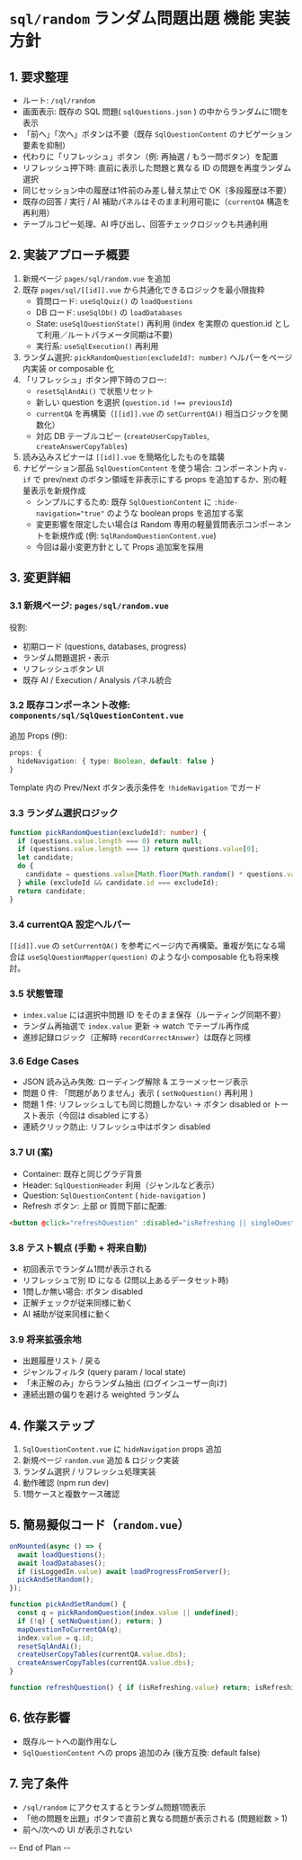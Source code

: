 # `sql/random` ランダム問題出題 機能 実装方針

## 1. 要求整理
- ルート: `/sql/random`
- 画面表示: 既存の SQL 問題( `sqlQuestions.json` ) の中からランダムに1問を表示
- 「前へ」「次へ」ボタンは不要（既存 `SqlQuestionContent` のナビゲーション要素を抑制）
- 代わりに「リフレッシュ」ボタン（例: 再抽選 / もう一問ボタン）を配置
- リフレッシュ押下時: 直前に表示した問題と異なる ID の問題を再度ランダム選択
- 同じセッション中の履歴は1件前のみ差し替え禁止で OK（多段履歴は不要）
- 既存の回答 / 実行 / AI 補助パネルはそのまま利用可能に（`currentQA` 構造を再利用）
- テーブルコピー処理、AI 呼び出し、回答チェックロジックも共通利用

## 2. 実装アプローチ概要
1. 新規ページ `pages/sql/random.vue` を追加
2. 既存 `pages/sql/[[id]].vue` から共通化できるロジックを最小限抜粋
   - 質問ロード: `useSqlQuiz()` の `loadQuestions`
   - DB ロード: `useSqlDb()` の `loadDatabases`
   - State: `useSqlQuestionState()` 再利用 (index を実際の question.id として利用／ルートパラメータ同期は不要)
   - 実行系: `useSqlExecution()` 再利用
3. ランダム選択: `pickRandomQuestion(excludeId?: number)` ヘルパーをページ内実装 or composable 化
4. 「リフレッシュ」ボタン押下時のフロー:
   - `resetSqlAndAi()` で状態リセット
   - 新しい question を選択 (`question.id !== previousId`)
   - `currentQA` を再構築（`[[id]].vue` の `setCurrentQA()` 相当ロジックを関数化）
   - 対応 DB テーブルコピー (`createUserCopyTables`, `createAnswerCopyTables`)
5. 読み込みスピナーは `[[id]].vue` を簡略化したものを踏襲
6. ナビゲーション部品 `SqlQuestionContent` を使う場合: コンポーネント内 `v-if` で prev/next のボタン領域を非表示にする props を追加するか、別の軽量表示を新規作成
   - シンプルにするため: 既存 `SqlQuestionContent` に `:hide-navigation="true"` のような boolean props を追加する案
   - 変更影響を限定したい場合は Random 専用の軽量質問表示コンポーネントを新規作成 (例: `SqlRandomQuestionContent.vue`)
   - 今回は最小変更方針として Props 追加案を採用

## 3. 変更詳細
### 3.1 新規ページ: `pages/sql/random.vue`
役割:
- 初期ロード (questions, databases, progress)
- ランダム問題選択・表示
- リフレッシュボタン UI
- 既存 AI / Execution / Analysis パネル統合

### 3.2 既存コンポーネント改修: `components/sql/SqlQuestionContent.vue`
追加 Props (例):
```ts
props: {
  hideNavigation: { type: Boolean, default: false }
}
```
Template 内の Prev/Next ボタン表示条件を `!hideNavigation` でガード

### 3.3 ランダム選択ロジック
```ts
function pickRandomQuestion(excludeId?: number) {
  if (questions.value.length === 0) return null;
  if (questions.value.length === 1) return questions.value[0];
  let candidate; 
  do {
    candidate = questions.value[Math.floor(Math.random() * questions.value.length)];
  } while (excludeId && candidate.id === excludeId);
  return candidate;
}
```

### 3.4 currentQA 設定ヘルパー
`[[id]].vue` の `setCurrentQA()` を参考にページ内で再構築。重複が気になる場合は `useSqlQuestionMapper(question)` のような小 composable 化も将来検討。

### 3.5 状態管理
- `index.value` には選択中問題 ID をそのまま保存（ルーティング同期不要）
- ランダム再抽選で `index.value` 更新 → watch でテーブル再作成
- 進捗記録ロジック（正解時 `recordCorrectAnswer`）は既存と同様

### 3.6 Edge Cases
- JSON 読み込み失敗: ローディング解除 & エラーメッセージ表示
- 問題 0 件: 「問題がありません」表示 ( `setNoQuestion()` 再利用 )
- 問題 1 件: リフレッシュしても同じ問題しかない → ボタン disabled or トースト表示（今回は disabled にする）
- 連続クリック防止: リフレッシュ中はボタン disabled

### 3.7 UI (案)
- Container: 既存と同じグラデ背景
- Header: `SqlQuestionHeader` 利用（ジャンルなど表示）
- Question: `SqlQuestionContent` ( `hide-navigation` )
- Refresh ボタン: 上部 or 質問下部に配置: 
```html
<button @click="refreshQuestion" :disabled="isRefreshing || singleQuestion" class="bg-indigo-600 ...">他の問題を出題</button>
```

### 3.8 テスト観点 (手動 + 将来自動)
- 初回表示でランダム1問が表示される
- リフレッシュで別 ID になる (2問以上あるデータセット時)
- 1問しか無い場合: ボタン disabled
- 正解チェックが従来同様に動く
- AI 補助が従来同様に動く

### 3.9 将来拡張余地
- 出題履歴リスト / 戻る
- ジャンルフィルタ (query param / local state)
- 「未正解のみ」からランダム抽出 (ログインユーザー向け)
- 連続出題の偏りを避ける weighted ランダム

## 4. 作業ステップ
1. `SqlQuestionContent.vue` に `hideNavigation` props 追加
2. 新規ページ `random.vue` 追加 & ロジック実装
3. ランダム選択 / リフレッシュ処理実装
4. 動作確認 (npm run dev)
5. 1問ケースと複数ケース確認

## 5. 簡易擬似コード（`random.vue`）
```ts
onMounted(async () => {
  await loadQuestions();
  await loadDatabases();
  if (isLoggedIn.value) await loadProgressFromServer();
  pickAndSetRandom();
});

function pickAndSetRandom() {
  const q = pickRandomQuestion(index.value || undefined);
  if (!q) { setNoQuestion(); return; }
  mapQuestionToCurrentQA(q);
  index.value = q.id;
  resetSqlAndAi();
  createUserCopyTables(currentQA.value.dbs);
  createAnswerCopyTables(currentQA.value.dbs);
}

function refreshQuestion() { if (isRefreshing.value) return; isRefreshing.value = true; pickAndSetRandom(); isRefreshing.value = false; }
```

## 6. 依存影響
- 既存ルートへの副作用なし
- `SqlQuestionContent` への props 追加のみ (後方互換: default false)

## 7. 完了条件
- `/sql/random` にアクセスするとランダム問題1問表示
- 「他の問題を出題」ボタンで直前と異なる問題が表示される (問題総数 > 1)
- 前へ/次への UI が表示されない

-- End of Plan --
